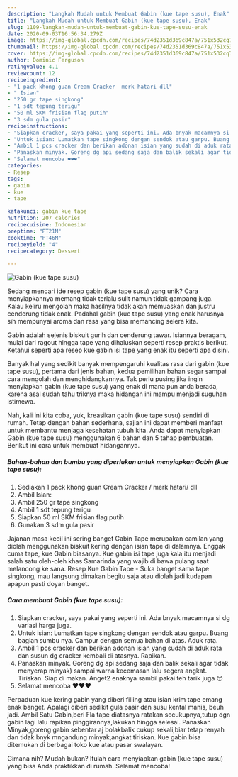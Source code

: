 ```yaml
---
description: "Langkah Mudah untuk Membuat Gabin (kue tape susu), Enak"
title: "Langkah Mudah untuk Membuat Gabin (kue tape susu), Enak"
slug: 1109-langkah-mudah-untuk-membuat-gabin-kue-tape-susu-enak
date: 2020-09-03T16:56:34.279Z
image: https://img-global.cpcdn.com/recipes/74d2351d369c847a/751x532cq70/gabin-kue-tape-susu-foto-resep-utama.jpg
thumbnail: https://img-global.cpcdn.com/recipes/74d2351d369c847a/751x532cq70/gabin-kue-tape-susu-foto-resep-utama.jpg
cover: https://img-global.cpcdn.com/recipes/74d2351d369c847a/751x532cq70/gabin-kue-tape-susu-foto-resep-utama.jpg
author: Dominic Ferguson
ratingvalue: 4.1
reviewcount: 12
recipeingredient:
- "1 pack khong guan Cream Cracker  merk hatari dll"
- " Isian"
- "250 gr tape singkong"
- "1 sdt tepung terigu"
- "50 ml SKM frisian flag putih"
- "3 sdm gula pasir"
recipeinstructions:
- "Siapkan cracker, saya pakai yang seperti ini. Ada bnyak macamnya si dg variasi harga juga."
- "Untuk isian: Lumatkan tape singkong dengan sendok atau garpu. Buang bagian sumbu nya. Campur dengan semua bahan di atas. Aduk rata."
- "Ambil 1 pcs cracker dan berikan adonan isian yang sudah di aduk rata dan susun dg cracker kembali di atasnya. Rapikan."
- "Panaskan minyak. Goreng dg api sedang saja dan balik sekali agar tidak menyerap minyak) sampai warna kecemasan lalu segera angkat. Tiriskan. Siap di makan. Anget2 enaknya sambil pakai teh tarik juga 😚"
- "Selamat mencoba ❤️❤️❤️"
categories:
- Resep
tags:
- gabin
- kue
- tape

katakunci: gabin kue tape 
nutrition: 207 calories
recipecuisine: Indonesian
preptime: "PT21M"
cooktime: "PT46M"
recipeyield: "4"
recipecategory: Dessert

---
```



![Gabin (kue tape susu)](https://img-global.cpcdn.com/recipes/74d2351d369c847a/751x532cq70/gabin-kue-tape-susu-foto-resep-utama.jpg)

Sedang mencari ide resep gabin (kue tape susu) yang unik? Cara menyiapkannya memang tidak terlalu sulit namun tidak gampang juga. Kalau keliru mengolah maka hasilnya tidak akan memuaskan dan justru cenderung tidak enak. Padahal gabin (kue tape susu) yang enak harusnya sih mempunyai aroma dan rasa yang bisa memancing selera kita.

Gabin adalah sejenis biskuit gurih dan cenderung tawar. Isiannya beragam, mulai dari ragout hingga tape yang dihaluskan seperti resep praktis berikut. Ketahui seperti apa resep kue gabin isi tape yang enak itu seperti apa disini.

Banyak hal yang sedikit banyak mempengaruhi kualitas rasa dari gabin (kue tape susu), pertama dari jenis bahan, kedua pemilihan bahan segar sampai cara mengolah dan menghidangkannya. Tak perlu pusing jika ingin menyiapkan gabin (kue tape susu) yang enak di mana pun anda berada, karena asal sudah tahu triknya maka hidangan ini mampu menjadi suguhan istimewa.


Nah, kali ini kita coba, yuk, kreasikan gabin (kue tape susu) sendiri di rumah. Tetap dengan bahan sederhana, sajian ini dapat memberi manfaat untuk membantu menjaga kesehatan tubuh kita. Anda dapat menyiapkan Gabin (kue tape susu) menggunakan 6 bahan dan 5 tahap pembuatan. Berikut ini cara untuk membuat hidangannya.

<!--inarticleads1-->

##### Bahan-bahan dan bumbu yang diperlukan untuk menyiapkan Gabin (kue tape susu):

1. Sediakan 1 pack khong guan Cream Cracker / merk hatari/ dll
1. Ambil  Isian:
1. Ambil 250 gr tape singkong
1. Ambil 1 sdt tepung terigu
1. Siapkan 50 ml SKM frisian flag putih
1. Gunakan 3 sdm gula pasir


Jajanan masa kecil ini sering banget Gabin Tape merupakan camilan yang diolah menggunakan biskuit kering dengan isian tape di dalamnya. Enggak cuma tape, kue Gabin biasanya. Kue gabin isi tape juga kala itu menjadi salah satu oleh-oleh khas Samarinda yang wajib di bawa pulang saat melancong ke sana. Resep Kue Gabin Tape - Suka banget sama tape singkong, mau langsung dimakan begitu saja atau diolah jadi kudapan apapun pasti doyan banget. 

<!--inarticleads2-->

##### Cara membuat Gabin (kue tape susu):

1. Siapkan cracker, saya pakai yang seperti ini. Ada bnyak macamnya si dg variasi harga juga.
1. Untuk isian: Lumatkan tape singkong dengan sendok atau garpu. Buang bagian sumbu nya. Campur dengan semua bahan di atas. Aduk rata.
1. Ambil 1 pcs cracker dan berikan adonan isian yang sudah di aduk rata dan susun dg cracker kembali di atasnya. Rapikan.
1. Panaskan minyak. Goreng dg api sedang saja dan balik sekali agar tidak menyerap minyak) sampai warna kecemasan lalu segera angkat. Tiriskan. Siap di makan. Anget2 enaknya sambil pakai teh tarik juga 😚
1. Selamat mencoba ❤️❤️❤️


Perpaduan kue kering gabin yang diberi filling atau isian krim tape emang enak banget. Apalagi diberi sedikit gula pasir dan susu kental manis, beuh jadi. Ambil Satu Gabin,beri Fla tape diatasnya ratakan secukupnya,tutup dgn gabin lagi lalu rapikan pinggirannya,lakukan hingga selesai. Panaskan Minyak,goreng gabin sebentar aj bolakbalik cukup sekali,biar tetap renyah dan tidak bnyk mngandung minyak,angkat tiriskan. Kue gabin bisa ditemukan di berbagai toko kue atau pasar swalayan. 

Gimana nih? Mudah bukan? Itulah cara menyiapkan gabin (kue tape susu) yang bisa Anda praktikkan di rumah. Selamat mencoba!
